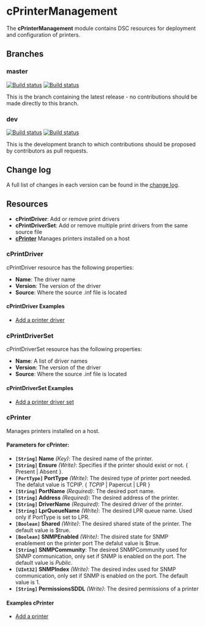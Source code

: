 # cPrinterManagement

The **cPrinterManagement** module contains DSC resources for deployment and configuration of printers. 

## Branches

### master

[![Build status](https://ci.appveyor.com/api/projects/status/k8mfwp3easg4n5au/branch/master?svg=true)](https://ci.appveyor.com/project/limiteddenial/cprintermanagement/branch/master)
[![Build status](https://codecov.io/gh/limiteddenial/cPrinterManagement/branch/master/graph/badge.svg)](https://codecov.io/gh/limiteddenial/cPrinterManagement/branch/master/graph/badge.svg)

This is the branch containing the latest release - no contributions should be made directly to this branch.

### dev

[![Build status](https://ci.appveyor.com/api/projects/status/k8mfwp3easg4n5au/branch/dev?svg=true)](https://ci.appveyor.com/project/limiteddenial/cprintermanagement/branch/dev)
[![Build status](https://codecov.io/gh/limiteddenial/cPrinterManagement/branch/dev/graph/badge.svg)](https://codecov.io/gh/limiteddenial/cPrinterManagement/branch/dev/graph/badge.svg)


This is the development branch to which contributions should be proposed by contributors as pull requests.

## Change log

A full list of changes in each version can be found in the [change log](CHANGELOG.md).

## Resources

* **cPrintDriver**: Add or remove print drivers
* **cPrintDriverSet**: Add or remove multiple print drivers from the same source file
* [**cPrinter**](#cprinter) Manages printers installed on a host

### cPrintDriver

cPrintDriver resource has the following properties:

* **Name**: The driver name
* **Version**: The version of the driver
* **Source**: Where the source .inf file is located

#### cPrintDriver Examples

* [Add a printer driver](/Examples/Sample_cPrintDriver.ps1)

### cPrintDriverSet

cPrintDriverSet resource has the following properties:

* **Name**: A list of driver names
* **Version**: The version of the driver
* **Source**: Where the source .inf file is located

#### cPrintDriverSet Examples

* [Add a printer driver set](/Examples/Sample_cPrintDriverSet.ps1)

### cPrinter

Manages printers installed on a host.

#### Parameters for cPrinter:

* **`[String]` Name** _(Key)_: The desired name of the printer.
* **`[String]` Ensure** _(Write)_: Specifies if the printer should exist or not.  { Present | Absent }.
* **`[PortType]` PortType** _(Write)_: The desired type of printer port needed. 
The defalut value is TCPIP. { *TCPIP* | Papercut | LPR }
* **`[String]` PortName** _(Required)_: The desired port name.
* **`[String]` Address** _(Required)_: The desired address of the printer.
* **`[String]` DriverName** _(Required)_: The desired driver of the printer.
* **`[String]` LprQueueName** _(Write)_: The desired LPR queue name. Used only if PortType is set to LPR.
* **`[Boolean]` Shared** _(Write)_: The desired shared state of the printer. 
The default value is $true.
* **`[Boolean]` SNMPEnabled** _(Write)_: The disired state for SNMP enablement on the printer port 
The defalut value is $true.
* **`[String]` SNMPCommunity**: The desired SNMPCommunity used for SNMP communication, only set if SNMP is enabled on the port.
The default value is _Public_.
* **`[UInt32]` SNMPIndex** _(Write)_: The desired index used for SNMP communication, only set if SNMP is enabled on the port. 
The default value is 1.
* **`[String]` PermissionsSDDL** _(Write)_: The desired permissions of a printer

#### Examples cPrinter

* [Add a printer](/Examples/Sample_cPrinter.ps1)
